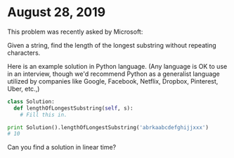 # August 28, 2019

This problem was recently asked by Microsoft:

Given a string, find the length of the longest substring without repeating
characters.

Here is an example solution in Python language. (Any language is OK to use in an
interview, though we'd recommend Python as a generalist language utilized by
companies like Google, Facebook, Netflix, Dropbox, Pinterest, Uber, etc.,)

```python
class Solution:
  def lengthOfLongestSubstring(self, s):
    # Fill this in.

print Solution().lengthOfLongestSubstring('abrkaabcdefghijjxxx')
# 10
```

Can you find a solution in linear time?

